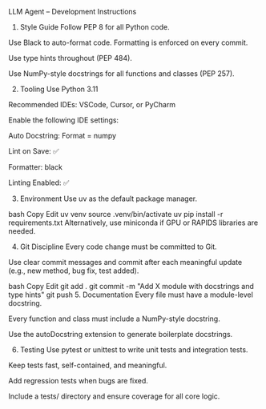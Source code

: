 LLM Agent – Development Instructions
1. Style Guide
Follow PEP 8 for all Python code.

Use Black to auto-format code. Formatting is enforced on every commit.

Use type hints throughout (PEP 484).

Use NumPy-style docstrings for all functions and classes (PEP 257).

2. Tooling
Use Python 3.11

Recommended IDEs: VSCode, Cursor, or PyCharm

Enable the following IDE settings:

Auto Docstring: Format = numpy

Lint on Save: ✅

Formatter: black

Linting Enabled: ✅

3. Environment
Use uv as the default package manager.

bash
Copy
Edit
uv venv
source .venv/bin/activate
uv pip install -r requirements.txt
Alternatively, use miniconda if GPU or RAPIDS libraries are needed.

4. Git Discipline
Every code change must be committed to Git.

Use clear commit messages and commit after each meaningful update (e.g., new method, bug fix, test added).

bash
Copy
Edit
git add .
git commit -m "Add X module with docstrings and type hints"
git push
5. Documentation
Every file must have a module-level docstring.

Every function and class must include a NumPy-style docstring.

Use the autoDocstring extension to generate boilerplate docstrings.

6. Testing
Use pytest or unittest to write unit tests and integration tests.

Keep tests fast, self-contained, and meaningful.

Add regression tests when bugs are fixed.

Include a tests/ directory and ensure coverage for all core logic.